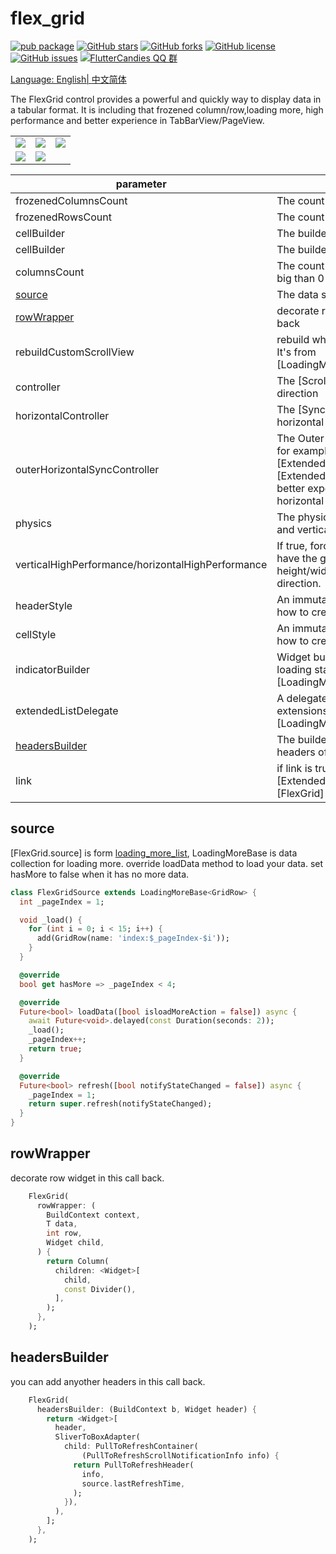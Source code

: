 # flex_grid

[![pub package](https://img.shields.io/pub/v/flex_grid.svg)](https://pub.dartlang.org/packages/flex_grid) [![GitHub stars](https://img.shields.io/github/stars/fluttercandies/flex_grid)](https://github.com/fluttercandies/flex_grid/stargazers) [![GitHub forks](https://img.shields.io/github/forks/fluttercandies/flex_grid)](https://github.com/fluttercandies/flex_grid/network) [![GitHub license](https://img.shields.io/github/license/fluttercandies/flex_grid)](https://github.com/fluttercandies/flex_grid/blob/master/LICENSE) [![GitHub issues](https://img.shields.io/github/issues/fluttercandies/flex_grid)](https://github.com/fluttercandies/flex_grid/issues) <a href="https://qm.qq.com/q/ZyJbSVjfSU">![FlutterCandies QQ 群](https://img.shields.io/badge/dynamic/yaml?url=https%3A%2F%2Fraw.githubusercontent.com%2Ffluttercandies%2F.github%2Frefs%2Fheads%2Fmain%2Fdata.yml&query=%24.qq_group_number&label=QQ%E7%BE%A4&logo=qq&color=1DACE8)

Language: English| [中文简体](README-ZH.md)

The FlexGrid control provides a powerful and quickly way to display data in a tabular format. It is including that frozened column/row,loading more, high performance and better experience in TabBarView/PageView.


|                                                                                                        |                                                                                                |                                                                                               |
| ------------------------------------------------------------------------------------------------------ | ---------------------------------------------------------------------------------------------- | --------------------------------------------------------------------------------------------- |
| ![](https://github.com/fluttercandies/flutter_candies/blob/master/gif/flex_grid/FrozenedRowColumn.gif) | ![](https://github.com/fluttercandies/flutter_candies/blob/master/gif/flex_grid/TabView.gif)   | ![](https://github.com/fluttercandies/flutter_candies/blob/master/gif/flex_grid/HugeData.gif) |
| ![](https://github.com/fluttercandies/flutter_candies/blob/master/gif/flex_grid/Excel.gif)             | ![](https://github.com/fluttercandies/flutter_candies/blob/master/gif/flex_grid/StockList.gif) |                                                                                               |




| parameter                                         | description                                                                                                                                            | default            |
| ------------------------------------------------- | ------------------------------------------------------------------------------------------------------------------------------------------------------ | ------------------ |
| frozenedColumnsCount                              | The count of forzened columns                                                                                                                          | 0                  |
| frozenedRowsCount                                 | The count of forzened rows                                                                                                                             | 0                  |
| cellBuilder                                       | The builder to create cell                                                                                                                             | required           |
| cellBuilder                                       | The builder to create header                                                                                                                           | required           |
| columnsCount                                      | The count of columns, it should big than 0                                                                                                             | required           |
| [source](#source)                                 | The data source of [FlexGrid]                                                                                                                          | required           |
| [rowWrapper](#rowWrapper)                         | decorate row widget in this call back                                                                                                                  | null               |
| rebuildCustomScrollView                           | rebuild when source is changed, It's from [LoadingMoreCustomScrollView]                                                                                | false              |
| controller                                        | The [ScrollController] on vertical direction                                                                                                           | null               |
| horizontalController                              | The [SyncControllerMixin] for horizontal direction                                                                                                     | null               |
| outerHorizontalSyncController                     | The Outer [SyncControllerMixin], for example [ExtendedTabBarView] or [ExtendedPageView]. It make better experience when scroll on horizontal direction | null               |
| physics                                           | The physics on both horizontal and vertical direction                                                                                                  | null               |
| verticalHighPerformance/horizontalHighPerformance | If true, forces the children to have the given extent(Cell height/width) in the scroll direction.                                                      | false              |
| headerStyle                                       | An immutable style describing how to create header                                                                                                     | CellStyle.header() |
| cellStyle                                         | An immutable style describing how to create cell                                                                                                       | CellStyle.cell()   |
| indicatorBuilder                                  | Widget builder for different loading state, it's from [LoadingMoreCustomScrollView]                                                                    | null               |
| extendedListDelegate                              | A delegate that provides extensions, it's from [LoadingMoreCustomScrollView]                                                                           | null               |
| [headersBuilder](#headersbuilder)                 | The builder to custom the headers of [FlexGrid]                                                                                                        | null               |
| link                                              | if link is true, scroll parent [ExtendedTabView] when [FlexGrid] is over scroll                                                                        | false              |

## source

[FlexGrid.source] is form [loading_more_list](https://github.com/fluttercandies/loading_more_list), LoadingMoreBase is data collection for loading more. override loadData method to load your data. set hasMore to false when it has no more data.

```dart
class FlexGridSource extends LoadingMoreBase<GridRow> {
  int _pageIndex = 1;

  void _load() {
    for (int i = 0; i < 15; i++) {
      add(GridRow(name: 'index:$_pageIndex-$i'));
    }
  }

  @override
  bool get hasMore => _pageIndex < 4;

  @override
  Future<bool> loadData([bool isloadMoreAction = false]) async {
    await Future<void>.delayed(const Duration(seconds: 2));
    _load();
    _pageIndex++;
    return true;
  }

  @override
  Future<bool> refresh([bool notifyStateChanged = false]) async {
    _pageIndex = 1;
    return super.refresh(notifyStateChanged);
  }
}
```

## rowWrapper

decorate row widget in this call back.

``` dart
    FlexGrid(
      rowWrapper: (
        BuildContext context,
        T data,
        int row,
        Widget child,
      ) {
        return Column(
          children: <Widget>[
            child,
            const Divider(),
          ],
        );
      },
    );
```


## headersBuilder

you can add anyother headers in this call back.

``` dart
    FlexGrid(
      headersBuilder: (BuildContext b, Widget header) {
        return <Widget>[
          header,
          SliverToBoxAdapter(
            child: PullToRefreshContainer(
                (PullToRefreshScrollNotificationInfo info) {
              return PullToRefreshHeader(
                info,
                source.lastRefreshTime,
              );
            }),
          ),
        ];
      },
    );
``` 